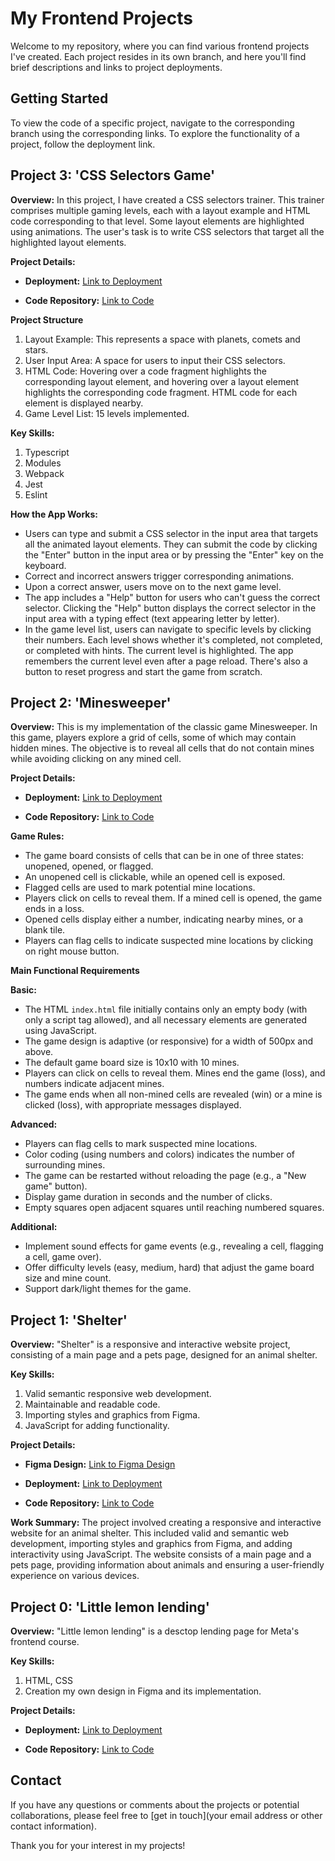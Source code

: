 # My Frontend Projects

Welcome to my repository, where you can find various frontend projects I've created. Each project resides in its own branch, and here you'll find brief descriptions and links to project deployments.


## Getting Started

To view the code of a specific project, navigate to the corresponding branch using the corresponding links. To explore the functionality of a project, follow the deployment link.


## Project 3: 'CSS Selectors Game'

**Overview:**
In this project, I have created a CSS selectors trainer. This trainer comprises multiple gaming levels, each with a layout example and HTML code corresponding to that level. Some layout elements are highlighted using animations. The user's task is to write CSS selectors that target all the highlighted layout elements.

**Project Details:**

- **Deployment:** [Link to Deployment](https://vikalubenets.github.io/frontend-projects/RSS-CSS-Selectors/)

- **Code Repository:** [Link to Code](https://github.com/VikaLubenets/frontend-projects/tree/RSS-CSS-Selectors)

**Project Structure**

1. Layout Example: This represents a space with planets, comets and stars.
2. User Input Area: A space for users to input their CSS selectors.
3. HTML Code: Hovering over a code fragment highlights the corresponding layout element, and hovering over a layout element highlights the corresponding code fragment. HTML code for each element is displayed nearby.
4. Game Level List: 15 levels implemented.

**Key Skills:**
1. Typescript
2. Modules
3. Webpack
4. Jest
5. Eslint

**How the App Works:**
- Users can type and submit a CSS selector in the input area that targets all the animated layout elements. They can submit the code by clicking the "Enter" button in the input area or by pressing the "Enter" key on the keyboard.
- Correct and incorrect answers trigger corresponding animations. 
- Upon a correct answer, users move on to the next game level.
- The app includes a "Help" button for users who can't guess the correct selector. Clicking the "Help" button displays the correct selector in the input area with a typing effect (text appearing letter by letter).
- In the game level list, users can navigate to specific levels by clicking their numbers. Each level shows whether it's completed, not completed, or completed with hints. The current level is highlighted. The app remembers the current level even after a page reload. There's also a button to reset progress and start the game from scratch.

## Project 2: 'Minesweeper'

**Overview:**
This is my implementation of the classic game Minesweeper. In this game, players explore a grid of cells, some of which may contain hidden mines. The objective is to reveal all cells that do not contain mines while avoiding clicking on any mined cell.

**Project Details:**

- **Deployment:** [Link to Deployment](https://vikalubenets.github.io/frontend-projects/minesweeper/src/index.html)

- **Code Repository:** [Link to Code](https://github.com/VikaLubenets/frontend-projects/tree/minesweeper)

**Game Rules:**
- The game board consists of cells that can be in one of three states: unopened, opened, or flagged.
- An unopened cell is clickable, while an opened cell is exposed.
- Flagged cells are used to mark potential mine locations.
- Players click on cells to reveal them. If a mined cell is opened, the game ends in a loss.
- Opened cells display either a number, indicating nearby mines, or a blank tile.
- Players can flag cells to indicate suspected mine locations by clicking on right mouse button.

**Main Functional Requirements**

**Basic:**
- The HTML `index.html` file initially contains only an empty body (with only a script tag allowed), and all necessary elements are generated using JavaScript.
- The game design is adaptive (or responsive) for a width of 500px and above.
- The default game board size is 10x10 with 10 mines.
- Players can click on cells to reveal them. Mines end the game (loss), and numbers indicate adjacent mines.
- The game ends when all non-mined cells are revealed (win) or a mine is clicked (loss), with appropriate messages displayed.

**Advanced:**
- Players can flag cells to mark suspected mine locations.
- Color coding (using numbers and colors) indicates the number of surrounding mines.
- The game can be restarted without reloading the page (e.g., a "New game" button).
- Display game duration in seconds and the number of clicks.
- Empty squares open adjacent squares until reaching numbered squares.

**Additional:**
- Implement sound effects for game events (e.g., revealing a cell, flagging a cell, game over).
- Offer difficulty levels (easy, medium, hard) that adjust the game board size and mine count.
- Support dark/light themes for the game.

## Project 1: 'Shelter'

**Overview:**
"Shelter" is a responsive and interactive website project, consisting of a main page and a pets page, designed for an animal shelter.

**Key Skills:**
1. Valid semantic responsive web development.
2. Maintainable and readable code.
3. Importing styles and graphics from Figma.
4. JavaScript for adding functionality.

**Project Details:**

- **Figma Design:** [Link to Figma Design](https://www.figma.com/file/Yk6EnbY63FyG2PJTFkJDMh/shelter?type=design&node-id=94-43&mode=design&t=X5A0JFH7cDla0GTh-0)

- **Deployment:** [Link to Deployment](https://vikalubenets.github.io/frontend-projects/shelter/pages/main/index.html#!)

- **Code Repository:** [Link to Code](https://github.com/VikaLubenets/frontend-projects/tree/shelter-part3)

**Work Summary:**
The project involved creating a responsive and interactive website for an animal shelter. This included valid and semantic web development, importing styles and graphics from Figma, and adding interactivity using JavaScript. The website consists of a main page and a pets page, providing information about animals and ensuring a user-friendly experience on various devices.

## Project 0: 'Little lemon lending'

**Overview:**
"Little lemon lending" is a desctop lending page for Meta's frontend course.

**Key Skills:**
1. HTML, CSS
2. Creation my own design in Figma and its implementation.

**Project Details:**

- **Deployment:** [Link to Deployment](https://vikalubenets.github.io/frontend-projects/little-lemon/)

- **Code Repository:** [Link to Code](https://github.com/VikaLubenets/frontend-projects/tree/little-lemon)

## Contact

If you have any questions or comments about the projects or potential collaborations, please feel free to [get in touch](your email address or other contact information).

Thank you for your interest in my projects!